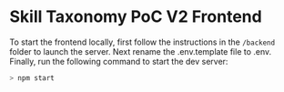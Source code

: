 # Skill Taxonomy PoC V2 Frontend
To start the frontend locally, first follow the instructions in the `/backend` folder to launch the server. Next rename the .env.template file to .env. Finally, run the following command to start the dev server:
```bash
> npm start
```